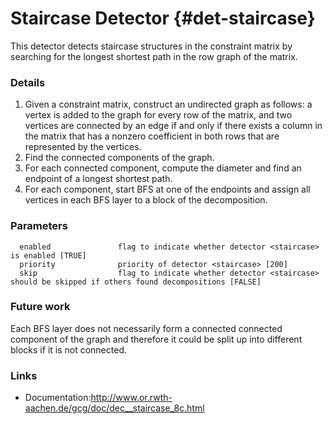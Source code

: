 # Staircase Detector {#det-staircase}

This detector detects staircase structures in the constraint matrix by searching for the longest shortest path in the row graph of the matrix.

### Details
1. Given a constraint matrix, construct an undirected graph as follows: a vertex is added to the graph for every row of the matrix, and two vertices are connected by an edge if and only if there exists a column in the matrix that has a nonzero coefficient in both rows that are represented by the vertices.
2. Find the connected components of the graph.
3. For each connected component, compute the diameter and find an endpoint of a longest shortest path.
4. For each component, start BFS at one of the endpoints and assign all vertices in each BFS layer to a block of the decomposition.

### Parameters
```
  enabled               flag to indicate whether detector <staircase> is enabled [TRUE]
  priority              priority of detector <staircase> [200]
  skip                  flag to indicate whether detector <staircase> should be skipped if others found decompositions [FALSE]
```
### Future work
Each BFS layer does not necessarily form a connected connected component of the graph and therefore it could be split up into different blocks if it is not connected.

### Links
 * Documentation:http://www.or.rwth-aachen.de/gcg/doc/dec__staircase_8c.html
